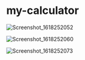 # my-calculator
![Screenshot_1618252052](https://user-images.githubusercontent.com/59281938/114443137-c3852b80-9be6-11eb-8149-989ed4ebf5a9.png)


![Screenshot_1618252060](https://user-images.githubusercontent.com/59281938/114443217-dbf54600-9be6-11eb-9d99-8c496f2abfd8.png)

![Screenshot_1618252073](https://user-images.githubusercontent.com/59281938/114443228-def03680-9be6-11eb-9be2-59aef2c4bc19.png)


